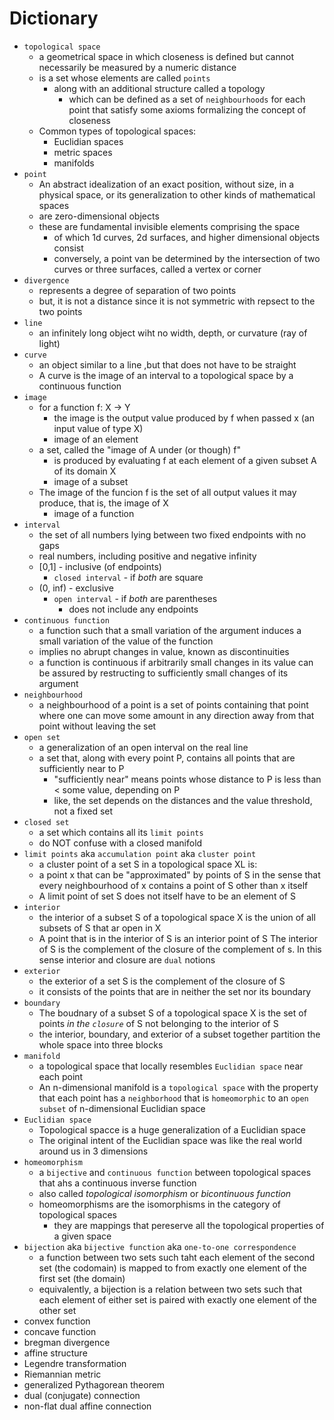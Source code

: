 # Dictionary

- `topological space`
  - a geometrical space in which closeness is defined but cannot necessarily be measured by a numeric distance
  - is a set whose elements are called `points`
    - along with an additional structure called a topology
      - which can be defined as a set of `neighbourhoods` for each point that satisfy some axioms formalizing the concept of closeness
  - Common types of topological spaces:
    - Euclidian spaces
    - metric spaces
    - manifolds
- `point`
  - An abstract idealization of an exact position, without size, in a physical space, or its generalization to other kinds of mathematical spaces
  - are zero-dimensional objects
  - these are fundamental invisible elements comprising the space
    - of which 1d curves, 2d surfaces, and higher dimensional objects consist
    - conversely, a point van be determined by the intersection of two curves or three surfaces, called a vertex or corner
- `divergence`
  - represents a degree of separation of two points
  - but, it is not a distance since it is not symmetric with repsect to the two points
- `line`
  - an infinitely long object wiht no width, depth, or curvature (ray of light)
- `curve`
  - an object similar to a line ,but that does not have to be straight
  - A curve is the image of an interval to a topological space by a continuous function
- `image`
  - for a function f: X -> Y
    - the image is the output value produced by f when passed x (an input value of type X)
    - image of an element
  - a set, called the "image of A under (or though) f"
    - is produced by evaluating f at each element of a given subset A of its domain X
    - image of a subset
  - The image of the funcion f is the set of all output values it may produce, that is, the image of X
    - image of a function
- `interval`
  - the set of all numbers lying between two fixed endpoints with no gaps
  - real numbers, including positive and negative infinity
  - [0,1] - inclusive (of endpoints)
    - `closed interval` - if *both* are square
  - (0, inf) - exclusive
    - `open interval` - if *both* are parentheses
      - does not include any endpoints
- `continuous function`
  - a function such that a small variation of the argument induces a small variation of the value of the function
  - implies no abrupt changes in value, known as discontinuities
  - a function is continuous if arbitrarily small changes in its value can be assured by restructing to sufficiently small changes of its argument
- `neighbourhood`
  - a neighbourhood of a point is a set of points containing that point where one can move some amount in any direction away from that point without leaving the set
- `open set`
  - a generalization of an open interval on the real line
  - a set that, along with every point P, contains all points that are sufficiently near to P
    - "sufficiently near" means points whose distance to P is less than < some value, depending on P
    - like, the set depends on the distances and the value threshold, not a fixed set
- `closed set`
  - a set which contains all its `limit points`
  - do NOT confuse with a closed manifold
- `limit points` aka `accumulation point` aka `cluster point`
  - a cluster point of a set S in a topological space XL is:
  - a point x that can be "approximated" by points of S in the sense that every neighbourhood of x contains a point of S other than x itself
  - A limit point of set S does not itself have to be an element of S
- `interior`
  - the interior of a subset S of a topological space X is the union of all subsets of S that ar open in X
  - A point that is in the interior of S is an interior point of S
  The interior of S is the complement of the closure of the complement of s. In this sense interior and closure are `dual` notions
- `exterior`
  - the exterior of a set S is the complement of the closure of S
  - it consists of the points that are in neither the set nor its boundary
- `boundary`
  - The boudnary of a subset S of a topological space X is the set of points *in the `closure`* of S not belonging to the interior of S
  - the interior, boundary, and exterior of a subset together partition the whole space into three blocks
- `manifold`
  - a topological space that locally resembles `Euclidian space` near each point
  - An n-dimensional manifold is a `topological space` with the property that each point has a `neighborhood` that is `homeomorphic` to an `open subset` of n-dimensional Euclidian space
- `Euclidian space`
  - Topological spacce is a huge generalization of a Euclidian space
  - The original intent of the Euclidian space was like the real world around us in 3 dimensions
- `homeomorphism`
  - a `bijective` and `continuous function` between topological spaces that ahs a continuous inverse function
  - also called *topological isomorphism* or *bicontinuous function*
  - homeomorphisms are the isomorphisms in the category of topological spaces
    - they are mappings that pereserve all the topological properties of a given space
- `bijection` aka `bijective function` aka `one-to-one correspondence`
  - a function between two sets such taht each element of the second set (the codomain) is mapped to from exactly one element of the first set (the domain)
  - equivalently, a bijection is a relation between two sets such that each element of either set is paired with exactly one element of the other set
- convex function
- concave function
- bregman divergence
- affine structure
- Legendre transformation
- Riemannian metric
- generalized Pythagorean theorem
- dual (conjugate) connection
- non-flat dual affine connection
